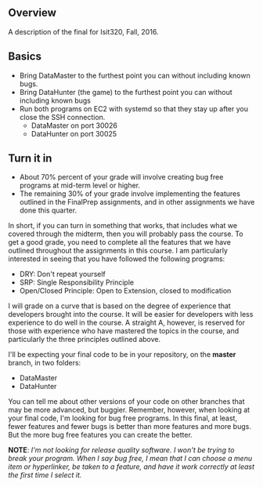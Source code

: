 ## Overview

A description of the final for Isit320, Fall, 2016.

## Basics

- Bring DataMaster to the furthest point you can without including known bugs.
- Bring DataHunter (the game) to the furthest point you can without including known bugs
- Run both programs on EC2 with systemd so that they stay up after you close the SSH connection.
  - DataMaster on port 30026
  - DataHunter on port 30025

## Turn it in

- About 70% percent of your grade will involve creating bug free programs at mid-term level or higher.
- The remaining 30% of your grade involve implementing the features outlined in the FinalPrep assignments, and in other assignments we have done this quarter.

In short, if you can turn in something that works, that includes what we covered through the midterm, then you will probably pass the course. To get a good grade, you need to complete all the features that we have outlined throughout the assignments in this course. I am particularly interested in seeing that you have followed the following programs:

- DRY: Don't repeat yourself
- SRP: Single Responsibility Principle
- Open/Closed Principle: Open to Extension, closed to modification

I will grade on a curve that is based on the degree of experience that developers brought into the course. It will be easier for developers with less experience to do well in the course. A straight A, however, is reserved for those with experience who have mastered the topics in the course, and particularly the three principles outlined above.

I'll be expecting your final code to be in your repository, on the **master** branch, in two folders:

- DataMaster
- DataHunter

You can tell me about other versions of your code on other branches that may be more advanced, but buggier. Remember, however, when looking at your final code, I'm looking for bug free programs. In this final, at least, fewer features and fewer bugs is better than more features and more bugs. But the more bug free features you can create the better.

**NOTE**: _I'm not looking for release quality software. I won't be trying to break your program. When I say bug free, I mean that I can choose a menu item or hyperlinker, be taken to a feature, and have it work correctly at least the first time I select it._
